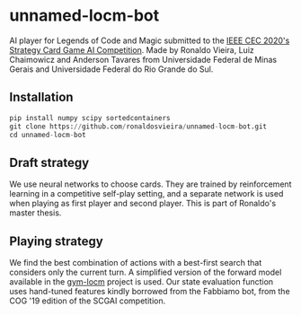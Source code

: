 # unnamed-locm-bot
AI player for Legends of Code and Magic submitted to the [IEEE CEC 2020's Strategy Card Game AI Competition](https://jakubkowalski.tech/Projects/LOCM/CEC20). Made by Ronaldo Vieira, Luiz Chaimowicz and Anderson Tavares from Universidade Federal de Minas Gerais and Universidade Federal do Rio Grande do Sul.

## Installation
```python
pip install numpy scipy sortedcontainers
git clone https://github.com/ronaldosvieira/unnamed-locm-bot.git
cd unnamed-locm-bot
```

## Draft strategy
We use neural networks to choose cards. They are trained by reinforcement learning in a competitive self-play setting, and a separate network is used when playing as first player and second player. This is part of Ronaldo's master thesis.

## Playing strategy
We find the best combination of actions with a best-first search that considers only the current turn. A simplified version of the forward model available in the [gym-locm](https://github.com/ronaldosvieira/gym-locm) project is used. Our state evaluation function uses hand-tuned features kindly borrowed from the Fabbiamo bot, from the COG '19 edition of the SCGAI competition.
